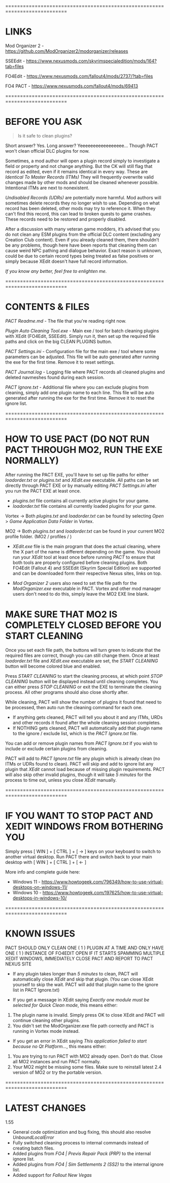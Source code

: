 ===========================================================================
# LINKS #

Mod Organizer 2 - https://github.com/ModOrganizer2/modorganizer/releases

SSEEdit - https://www.nexusmods.com/skyrimspecialedition/mods/164?tab=files

FO4Edit - https://www.nexusmods.com/fallout4/mods/2737/?tab=files

FO4 PACT - https://www.nexusmods.com/fallout4/mods/69413

===========================================================================
# BEFORE YOU ASK #

> Is it safe to clean plugins?

Short answer? Yes. Long answer?
Yeeeeeeeeeeeeeeeee... Though PACT won't clean official DLC plugins for now.

Sometimes, a mod author will open a plugin record simply to investigate a field or property and not change anything.
But the CK will still flag that record as edited, even if it remains identical in every way. These are *Identical To Master Records (ITMs)*
They will frequently overwrite valid changes made by other mods and should be cleaned whenever possible. Intentional ITMs are next to nonexistent.

*Undisabled Records (UDRs)* are potentially more harmful. Mod authors will sometimes delete records they no longer wish to use.
Depending on what record has been deleted, other mods may try to reference it. When they can't find this record,
this can lead to broken quests to game crashes. These records need to be restored and properly disabled.

After a discussion with many veteran game modders, it’s advised that you do not clean any ESM plugins from the official DLC content (excluding any Creation Club content).
Even if you already cleaned them, there shouldn’t be any problems, though here have been reports that cleaning them can cause weird NPC pathing and dialogue behavior.
Exact reason is unknown, could be due to certain record types being treated as false positives or simply because XEdit doesn't have full record information.

*If you know any better, feel free to enlighten me.*

===========================================================================
# CONTENTS & FILES #

*PACT Readme.md* - The file that you're reading right now.

*Plugin Auto Cleaning Tool.exe* - Main exe / tool for batch cleaning plugins with XEdit (FO4Edit, SSEEdit).
Simply run it, then set up the required file paths and click on the big CLEAN PLUGINS button.

*PACT Settings.ini* - Configuration file for the main exe / tool where some parameters can be adjusted.
This file will be auto generated after running the exe for the first time. Remove it to reset settings.

*PACT Journal.log* - Logging file where PACT records all cleaned plugins and deleted navmeshes found during each session.

*PACT Ignore.txt* - Additional file where you can exclude plugins from cleaning, simply add one plugin name to each line.
This file will be auto generated after running the exe for the first time. Remove it to reset the ignore list.

===========================================================================
# HOW TO USE PACT (DO NOT RUN PACT THROUGH MO2, RUN THE EXE NORMALLY) #

After running the PACT EXE, you'll have to set up file paths for either *loadorder.txt* or *plugins.txt* and *XEdit.exe* executable.
All paths can be set directly through PACT EXE or by manually editing *PACT Settings.ini* after you run the PACT EXE at least once.

- *plugins.txt* file contains all currently active plugins for your game.
- *loadorder.txt* file contains all currently loaded plugins for your game.

Vortex -> Both *plugins.txt* and *loadorder.txt* can be found by selecting *Open* > *Game Application Data Folder* in Vortex.

MO2 -> Both *plugins.txt* and *loadorder.txt* can be found in your current MO2 profile folder. (MO2 / profiles / <profile name>)

- *XEdit.exe* file is the main program that does the actual cleaning, where the X part of the name is different depending on the game.
You should run your *XEdit* tool at least once before running *PACT* to ensure that both tools are properly configured before cleaning plugins.
Both FO4Edit (Fallout 4) and SSEEdit (Skyrim Special Edition) are supported and can be downloaded form their respective Nexus sites, links on top.

- *Mod Organizer 2* users also need to set the file path for the *ModOrganizer.exe* executable in PACT.
Vortex and other mod manager users don't need to do this, simply leave the MO2 EXE line blank.

# MAKE SURE THAT MO2 IS COMPLETELY CLOSED BEFORE YOU START CLEANING #

Once you set each file path, the buttons will turn green to indicate that the required files are correct, though you can still change them.
Once at least *loadorder.txt* file and *XEdit.exe* executable are set, the *START CLEANING* button will become colored blue and enabled.

Press *START CLEANING* to start the cleaning process, at which point *STOP CLEANING* button will be displayed instead until cleaning completes.
You can either press *STOP CLEANING* or exit the EXE to terminate the cleaning process. All other programs should also close shortly after.

While cleaning, PACT will show the number of plugins it found that need to be processed, then auto run the cleaning command for each one.

- If anything gets cleaned, PACT will tell you about it and any ITMs, URDs and other records it found after the whole cleaning session completes.
- If NOTHING gets cleaned, PACT will automatically add that plugin name to the ignore / exclude list, which is the *PACT Ignore.txt* file.

You can add or remove plugin names from *PACT Ignore.txt* if you wish to include or exclude certain plugins from cleaning.

PACT will add to *PACT Ignore.txt* file any plugin which is already clean (no ITMs or UDRs found to clean).
PACT will skip and add to ignore list any plugin that *XEdit* cannot load because of missing plugin requirements.
PACT will also skip other invalid plugins, though it will take *5 minutes* for the process to time out, unless you close *XEdit* manually.

===========================================================================
# IF YOU WANT TO STOP PACT AND XEDIT WINDOWS FROM BOTHERING YOU #

Simply press [ WIN ] + [ CTRL ] + [ -> ] keys on your keyboard to switch to another virtual desktop.
Run PACT there and switch back to your main desktop with [ WIN ] + [ CTRL ] + [ <- ]

More info and complete guide here:
- Windows 11 - https://www.howtogeek.com/796349/how-to-use-virtual-desktops-on-windows-11/
- Windows 10 - https://www.howtogeek.com/197625/how-to-use-virtual-desktops-in-windows-10/

===========================================================================
# KNOWN ISSUES #

PACT SHOULD ONLY CLEAN ONE ( 1 ) PLUGIN AT A TIME AND ONLY HAVE ONE ( 1 ) INSTANCE OF FO4EDIT OPEN
IF IT STARTS SPAMMING MULTIPLE XEDIT WINDOWS, IMMEDIATELY CLOSE PACT AND REPORT TO PACT NEXUS SITE

- If any plugin takes longer than *5 minutes* to clean, PACT will automatically close *XEdit* and skip that plugin.
  (You can close XEdit yourself to skip the wait. PACT will add that plugin name to the ignore list in PACT Ignore.txt)

- If you get a message in XEdit saying *Exactly one module must be selected for Quick Clean mode*, this means either:

1)	The plugin name is invalid. Simply press OK to close XEdit and PACT will continue cleaning other plugins.
2)	You didn't set the ModOrganizer.exe file path correctly and PACT is running in Vortex mode instead.

- If you get an error in XEdit saying *This application failed to start because no Qt Platform...*, this means either:

1)	You are trying to run PACT with MO2 already open. Don't do that. Close all MO2 instances and run PACT normally.
2)	Your MO2 might be missing some files. Make sure to reinstall latest 2.4 version of MO2 or try the portable version.

===========================================================================
# LATEST CHANGES #

1.55
- General code optimization and bug fixing, this should also resolve *UnboundLocalError*
- Fully switched cleaning process to internal commands instead of creating batch files.
- Added plugins from *FO4 | Previs Repair Pack (PRP)* to the internal ignore list.
- Added plugins from *FO4 | Sim Settlements 2 (SS2)* to the internal ignore list.
- Added support for *Fallout New Vegas*
